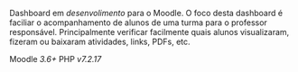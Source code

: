 Dashboard em *desenvolimento* para o Moodle.
O foco desta dashboard é faciliar o acompanhamento de alunos de uma turma para o professor responsável.
Principalmente verificar facilmente quais alunos visualizaram, fizeram ou baixaram atividades, links, PDFs, etc.

Moodle *3.6+* 
PHP *v7.2.17*
